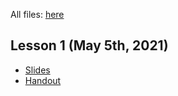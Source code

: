 All files: [here](/directory.html)

## Lesson 1 (May 5th, 2021)

- [Slides](/files/Lesson1-Slides.pdf)
- [Handout](/files/Lesson1-Handout.pdf)